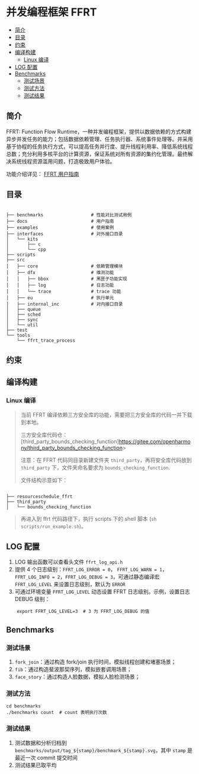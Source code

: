 # 并发编程框架 FFRT

- [简介](#简介)
- [目录](#目录)
- [约束](#约束)
- [编译构建](#编译构建)
  - [Linux 编译](#linux-编译)
- [LOG 配置](#log-配置)
- [Benchmarks](#benchmarks)
  - [测试场景](#测试场景)
  - [测试方法](#测试方法)
  - [测试结果](#测试结果)

## 简介

FFRT: Function Flow Runtime，一种并发编程框架，提供以数据依赖的方式构建异步并发任务的能力；包括数据依赖管理、任务执行器、系统事件处理等。并采用基于协程的任务执行方式，可以提高任务并行度、提升线程利用率、降低系统线程总数；充分利用多核平台的计算资源，保证系统对所有资源的集约化管理。最终解决系统线程资源滥用问题，打造极致用户体验。

功能介绍详见： [FFRT 用户指南](docs/user_guide.md)

## 目录

```plain

├── benchmarks                  # 性能对比测试用例
├── docs                        # 用户指南
├── examples                    # 使用案例
├── interfaces                  # 对外接口目录
│   └── kits
│       ├── c
│       └── cpp
├── scripts
├── src
│   ├── core                    # 依赖管理模块
│   ├── dfx                     # 维测功能
│   │   ├── bbox                # 黑匣子功能实现
│   │   ├── log                 # 日志功能
│   │   └── trace               # trace 功能
│   ├── eu                      # 执行单元
│   ├── internal_inc            # 对内接口目录
│   ├── queue
│   ├── sched
│   ├── sync
│   └── util
├── test
└── tools
    └── ffrt_trace_process
```

## 约束

## 编译构建

### Linux 编译

> 当前 FFRT 编译依赖三方安全库的功能，需要把三方安全库的代码一并下载到本地。
>
> 三方安全库代码仓：[third_party_bounds_checking_function]<https://gitee.com/openharmony/third_party_bounds_checking_function>>
>
> 注意：在 FFRT 代码同目录新建文件夹 `third_party`，再将安全库代码放到 `third_party` 下，文件夹命名要求为 `bounds_checking_function`.
>
> 文件结构示意如下：

```plain

├── resourceschedule_ffrt
├── third_party
│   └── bounds_checking_function
```  

> 再进入到 ffrt 代码路径下，执行 scripts 下的 shell 脚本 (`sh scripts/run_example.sh`)。

## LOG 配置

1. LOG 输出函数可以查看头文件 `ffrt_log_api.h`
2. 提供 4 个日志级别：`FFRT_LOG_ERROR = 0`， `FFRT_LOG_WARN = 1`，`FFRT_LOG_INFO = 2`，`FFRT_LOG_DEBUG = 3`，可通过静态编译宏 `FFRT_LOG_LEVEL` 来设置日志级别，默认为 `ERROR`
3. 可通过环境变量 `FFRT_LOG_LEVEL` 动态设置 FFRT 日志级别。示例，设置日志 DEBUG 级别：

```shell
    export FFRT_LOG_LEVEL=3  # 3 为 FFRT_LOG_DEBUG 的值
```

## Benchmarks

### 测试场景

1. `fork_join`：通过构造 fork/join 执行时间，模拟线程创建和堵塞场景；
2. `fib`：通过构造斐波那契序列，模拟嵌套调用场景；
3. `face_story`：通过构造人脸数据，模拟人脸检测场景；

### 测试方法

```shell
cd benchmarks
./benchmarks count  # count 表明执行次数
```

### 测试结果

1. 测试数据和分析归档到 `benchmarks/output/tag_${stamp}/benchmark_${stamp}.svg`，其中 `stamp` 是最近一次 commit 提交时间
2. 测试结果已取平均

